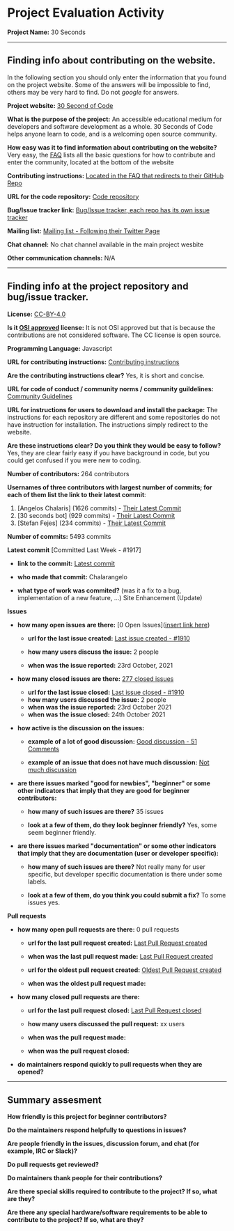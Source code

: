 # Project Evaluation Activity



__Project Name:__  30 Seconds


---

## Finding info about contributing on the website.

In the following section you should only enter the information that you
found on the project website. Some of the answers will be impossible to find, others
may be very hard to find. Do not _google_ for answers.

__Project website:__ [30 Second of Code](https://www.30secondsofcode.org/)


__What is the purpose of the project:__ An accessible educational medium for developers and software development as a whole. 30 Seconds of Code helps anyone learn to code, and is a welcoming open source community.


__How easy was it to find information about contributing on the website?__ Very easy, the [FAQ](https://www.30secondsofcode.org/faq) lists all the basic questions for how to contribute and enter the community, located at the bottom of the website


__Contributing instructions:__ [Located in the FAQ that redirects to their GitHub Repo](https://github.com/30-seconds/brand-and-design/blob/master/writing-guidelines.md)

__URL for the code repository:__ [Code repository](https://github.com/30-seconds)

__Bug/Issue tracker link:__ [Bug/Issue tracker, each repo has its own issue tracker](https://github.com/30-seconds/30-seconds-web/issues)

__Mailing list:__ [Mailing list - Following their Twitter Page](https://twitter.com/30secondsofcode)

__Chat channel:__ No chat channel available in the main project wesbite

__Other communication channels:__ N/A


---

## Finding info at the project repository and bug/issue tracker.

__License:__ [CC-BY-4.0](https://github.com/30-seconds/30-seconds-web/blob/master/LICENSE)

__Is it [OSI approved](https://opensource.org/licenses/alphabetical) license:__ It is not OSI approved but that is because the contributions are not considered software. The CC license is open source.

__Programming Language:__ Javascript

__URL for contributing instructions:__ [Contributing instructions](https://github.com/30-seconds/30-seconds-web/blob/master/CONTRIBUTING.md)

__Are the contributing instructions clear?__ Yes, it is short and concise.


__URL for code of conduct / community norms / community guildelines:__ [Community Guidelines](https://github.com/30-seconds/30-seconds-web/blob/master/CODE_OF_CONDUCT.md)

__URL for instructions for users to download and install the package:__ The instructions for each repository are different and some repositories do not have instruction for installation. The instructions simply redirect to the website. 


__Are these instructions clear? Do you think they would be easy to follow?__ Yes, they are clear fairly easy if you have background in code, but you could get confused if you were new to coding.


__Number of contributors:__ 264 contributors


__Usernames of three contributors with largest number of commits; for
each of them list the link to their latest commit__:

1. [Angelos Chalaris] (1626 commits) - [Their Latest Commit](https://github.com/30-seconds/30-seconds-of-code/commit/40d7ea8c9fd11191b7a48f50071458190f3d099d)
2. [30 seconds bot] (929 commits) - [Their Latest Commit](https://github.com/30-seconds/30-seconds-of-code/commit/ceb69ea8353f87a288ca61c8e718b01a2073498a)
3. [Stefan Fejes] (234 commits) - [Their Latest Commit](https://github.com/30-seconds/30-seconds-of-code/commit/cb251407947337ea5601e241233d6dedd6535e47)


__Number of commits:__ 5493 commits

__Latest commit__ [Committed Last Week - #1917] 

- __link to the commit:__ [Latest commit](https://github.com/30-seconds/30-seconds-of-code/pull/1917)

- __who made that commit:__ Chalarangelo

- __what type of work was commited?__ (was it a fix to a bug, implementation of a new feature, ...) Site Enhancement (Update)


__Issues__

- __how many open issues are there:__ [0 Open Issues]([insert link here](https://github.com/30-seconds/30-seconds-of-code/issues))

    - __url for the last issue created:__ [Last issue created - #1910](https://github.com/30-seconds/30-seconds-of-code/issues/1910)

    - __how many users discuss the issue:__ 2 people
    
    - __when was the issue reported:__ 23rd October, 2021
    
- __how many closed issues are there:__ [277 closed issues](https://github.com/30-seconds/30-seconds-of-code/issues?q=is%3Aissue+is%3Aclosed)
    - __url for the last issue closed:__ [Last issue closed - #1910](https://github.com/30-seconds/30-seconds-of-code/issues/1910)
    - __how many users discussed the issue:__ 2 people
    - __when was the issue reported:__ 23rd October 2021
    - __when was the issue closed:__ 24th October 2021

- __how active is the discussion on the issues:__ 

    - __example of a lot of good discussion:__ [Good discussion - 51 Comments](https://github.com/30-seconds/30-seconds-of-code/issues/78)
    
    - __example of an issue that does not have much discussion:__ [Not much discussion](https://github.com/30-seconds/30-seconds-of-code/issues/1910)



- __are there issues marked "good for newbies", "beginner" or some other indicators that imply that they are good for beginner contributors:__ 

    - __how many of such issues are there?__ 35 issues
    
    - __look at a few of them, do they look beginner friendly?__ Yes, some seem beginner friendly. 



- __are there issues marked "documentation" or some other indicators that imply that they are documentation (user or developer specific):__ 

    - __how many of such issues are there?__ Not really many for user specific, but developer specific documentation is there under some labels.
    
    - __look at a few of them, do you think you could submit a fix?__ To some issues yes. 



__Pull requests__

- __how many open pull requests are there:__ 0 pull requests

    - __url for the last pull request created:__ [Last Pull Request created]()
    
    - __when was the last pull request made:__ [Last Pull Request created]()

    - __url for the oldest pull request created:__ [Oldest Pull Request created]()
    
    - __when was the oldest pull request made:__ 

- __how many closed pull requests are there:__ 

    - __url for the last pull request closed:__ [Last Pull Request closed]()
    
    - __how many users discussed the pull request:__ xx users
    
    - __when was the pull request made:__  
    
    - __when was the pull request closed:__ 
    
- __do maintainers respond quickly to pull requests when they are opened?__ 





---


## Summary assesment
__How friendly is this project for beginner contributors?__




__Do the maintainers respond helpfully to questions in issues?__



__Are people friendly in the issues, discussion forum, and chat (for example, IRC or Slack)?__




__Do pull requests get reviewed?__



__Do maintainers thank people for their contributions?__



__Are there special skills required to contribute to the project? If so, what are they?__



__Are there any special hardware/software requirements to be able to contribute to the project? If so, what are they?__
